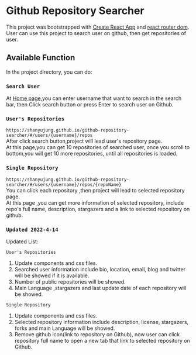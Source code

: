 # Github Repository Searcher

This project was bootstrapped with [Create React App](https://github.com/facebook/create-react-app) and [react router dom](https://www.npmjs.com/package/react-router-dom).\
User can use this project to search user on github, then get repositories of user.

## Available Function

In the project directory, you can do:

### `Search User`

At [Home page](https://shanyujung.github.io/github-repository-searcher/),you can enter username that want to search in the search bar, then
Click search button or press Enter to search user on Github.

### `User's Repositories`

`https://shanyujung.github.io/github-repository-searcher/#/users/{username}/repos`\
After click search button,project will lead user's repository page. \
At this page,you can get 10 repositories of searched user, once you scroll to bottom,you will get 10 more repositories, until all repositories is loaded.

### `Single Repository`

`https://shanyujung.github.io/github-repository-searcher/#/users/{username}/repos/{repoName}`\
You can click each repository ,then project will lead to selected repository page. \
At this page
,you can get more information of selected repository, include repo's full name, description, stargazers and a link to selected repository on github.

### `Updated 2022-4-14`

Updated List:

`User's Repositories`

1. Update components and css files.
2. Searched user information include bio, location, email, blog and twitter will be showed if it is available.
3. Number of public repositories will be showed.
4. Main Language ,stargazers and last update date of each repository will be showed.

`Single Repository`

1. Update components and css files.
2. Selected repository information include description, license, stargazers, forks and main Language will be showed.
3. Remove github icon(link to repository on Github), now user can click repository full name to open a new tab that link to selected repository on Github.
